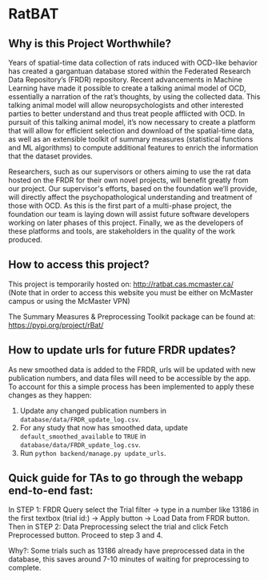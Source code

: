 # RatBAT


## Why is this Project Worthwhile?

Years of spatial-time data collection of rats induced with OCD-like behavior has created a gargantuan database stored within the Federated Research Data Repository’s (FRDR) repository. Recent advancements in Machine Learning have made it possible to create a talking animal model of OCD, essentially a narration of the rat’s thoughts, by using the collected data. This talking animal model will allow neuropsychologists and other interested parties to better understand and thus treat people afflicted with OCD. In pursuit of this talking animal model, it’s now necessary to create a platform that will allow for efficient selection and download of the spatial-time data, as well as an extensible toolkit of summary measures (statistical functions and ML algorithms) to compute additional features to enrich the information that the dataset provides.

Researchers, such as our supervisors or others aiming to use the rat data hosted on the FRDR for their own novel projects, will benefit greatly from our project. Our supervisor's efforts, based on the foundation we’ll provide, will directly affect the psychopathological understanding and treatment of those with OCD. As this is the first part of a multi-phase project, the foundation our team is laying down will assist future software developers working on later phases of this project. Finally, we as the developers of these platforms and tools, are stakeholders in the quality of the work produced.

## How to access this project?

This project is temporarily hosted on: http://ratbat.cas.mcmaster.ca/  
(Note that in order to access this website you must be either on McMaster campus or using the McMaster VPN)

The Summary Measures & Preprocessing Toolkit package can be found at: https://pypi.org/project/rBat/

## How to update urls for future FRDR updates?

As new smoothed data is added to the FRDR, urls will be updated with new publication numbers, and data files will need to be accessible by the app. To account for this a simple process has been implemented to apply these changes as they happen:
1. Update any changed publication numbers in `database/data/FRDR_update_log.csv`.
2. For any study that now has smoothed data, update `default_smoothed_available` to `TRUE` in `database/data/FRDR_update_log.csv`.
3. Run `python backend/manage.py update_urls`.

## Quick guide for TAs to go through the webapp end-to-end fast:
In STEP 1: FRDR Query select the Trial filter → type in a number like 13186 in the first textbox (trial id:) → Apply button → Load Data from FRDR button. 
Then in STEP 2: Data Preprocessing select the trial and click Fetch Preprocessed button.
Proceed to step 3 and 4.

Why?: Some trials such as 13186 already have preprocessed data in the database, this saves around 7-10 minutes of waiting for preprocessing to complete.
